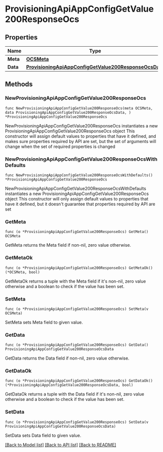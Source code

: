 # ProvisioningApiAppConfigGetValue200ResponseOcs

## Properties

Name | Type | Description | Notes
------------ | ------------- | ------------- | -------------
**Meta** | [**OCSMeta**](OCSMeta.md) |  | 
**Data** | [**ProvisioningApiAppConfigGetValue200ResponseOcsData**](ProvisioningApiAppConfigGetValue200ResponseOcsData.md) |  | 

## Methods

### NewProvisioningApiAppConfigGetValue200ResponseOcs

`func NewProvisioningApiAppConfigGetValue200ResponseOcs(meta OCSMeta, data ProvisioningApiAppConfigGetValue200ResponseOcsData, ) *ProvisioningApiAppConfigGetValue200ResponseOcs`

NewProvisioningApiAppConfigGetValue200ResponseOcs instantiates a new ProvisioningApiAppConfigGetValue200ResponseOcs object
This constructor will assign default values to properties that have it defined,
and makes sure properties required by API are set, but the set of arguments
will change when the set of required properties is changed

### NewProvisioningApiAppConfigGetValue200ResponseOcsWithDefaults

`func NewProvisioningApiAppConfigGetValue200ResponseOcsWithDefaults() *ProvisioningApiAppConfigGetValue200ResponseOcs`

NewProvisioningApiAppConfigGetValue200ResponseOcsWithDefaults instantiates a new ProvisioningApiAppConfigGetValue200ResponseOcs object
This constructor will only assign default values to properties that have it defined,
but it doesn't guarantee that properties required by API are set

### GetMeta

`func (o *ProvisioningApiAppConfigGetValue200ResponseOcs) GetMeta() OCSMeta`

GetMeta returns the Meta field if non-nil, zero value otherwise.

### GetMetaOk

`func (o *ProvisioningApiAppConfigGetValue200ResponseOcs) GetMetaOk() (*OCSMeta, bool)`

GetMetaOk returns a tuple with the Meta field if it's non-nil, zero value otherwise
and a boolean to check if the value has been set.

### SetMeta

`func (o *ProvisioningApiAppConfigGetValue200ResponseOcs) SetMeta(v OCSMeta)`

SetMeta sets Meta field to given value.


### GetData

`func (o *ProvisioningApiAppConfigGetValue200ResponseOcs) GetData() ProvisioningApiAppConfigGetValue200ResponseOcsData`

GetData returns the Data field if non-nil, zero value otherwise.

### GetDataOk

`func (o *ProvisioningApiAppConfigGetValue200ResponseOcs) GetDataOk() (*ProvisioningApiAppConfigGetValue200ResponseOcsData, bool)`

GetDataOk returns a tuple with the Data field if it's non-nil, zero value otherwise
and a boolean to check if the value has been set.

### SetData

`func (o *ProvisioningApiAppConfigGetValue200ResponseOcs) SetData(v ProvisioningApiAppConfigGetValue200ResponseOcsData)`

SetData sets Data field to given value.



[[Back to Model list]](../README.md#documentation-for-models) [[Back to API list]](../README.md#documentation-for-api-endpoints) [[Back to README]](../README.md)


